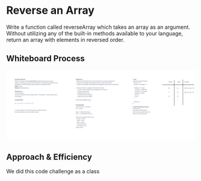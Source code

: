 # Reverse an Array

Write a function called reverseArray which takes an array as an argument. Without utilizing any of the built-in methods available to your language, return an array with elements in reversed order.

## Whiteboard Process

![array-reverse](./whiteboard.md/array-reverse.png)

## Approach & Efficiency

We did this code challenge as a class
